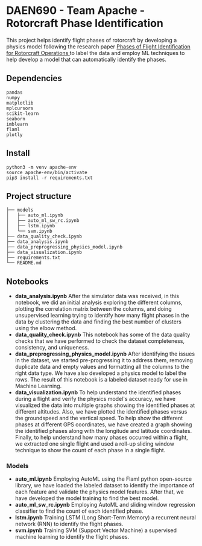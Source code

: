 # DAEN690 - Team Apache - Rotorcraft Phase Identification

This project helps identify flight phases of rotorcraft by developing a physics model following the research paper [Phases of Flight Identification for Rotorcraft Operations
](https://www.researchgate.net/publication/330196863_Phases_of_Flight_Identification_for_Rotorcraft_Operations) to label the data and employ ML techniques to help develop a model that can automatically identify the phases.

## Dependencies

```
pandas
numpy
matplotlib
mplcursors
scikit-learn
seaborn
imblearn
flaml
plotly
```

## Install
```
python3 -m venv apache-env
source apache-env/bin/activate
pip3 install -r requirements.txt
```

## Project structure
```
├── models
│   ├── auto_ml.ipynb
│   ├── auto_ml_sw_rc.ipynb
│   ├── lstm.ipynb
│   └── svm.ipynb
├── data_quality_check.ipynb
├── data_analysis.ipynb
├── data_preprogressing_physics_model.ipynb
├── data_visualization.ipynb
├── requirements.txt
└── README.md
```

## Notebooks

- **data_analysis.ipynb**
After the simulator data was received, in this notebook, we did an initial analysis exploring the different columns, plotting the correlation matrix between the columns, and doing unsupervised learning trying to identify how many flight phases in the data by clustering the data and finding the best number of clusters using the elbow method.
- **data_quality_check.ipynb**
This notebook has some of the data quality checks that we have performed to check the dataset completeness, consistency, and uniqueness. 
- **data_preprogressing_physics_model.ipynb**
After identifying the issues in the dataset, we started pre-progressing it to address them, removing duplicate data and empty values and formatting all the columns to the right data type. We have also developed a physics model to label the rows. The result of this notebook is a labeled dataset ready for use in Machine Learning.
- **data_visualization.ipynb**
To help understand the identified phases during a flight and verify the physics model's accuracy, we have visualized the data into multiple graphs showing the identified phases at different altitudes. Also, we have plotted the identified phases versus the groundspeed and the vertical speed. To help show the different phases at different GPS coordinates, we have created a graph showing the identified phases along with the longitude and latitude coordinates. Finally, to help understand how many phases occurred within a flight, we extracted one single flight and used a roll-up sliding window technique to show the count of each phase in a single flight.

### Models

- **auto_ml.ipynb**
Employing AutoML using the Flaml python open-source library, we have loaded the labeled dataset to identify the importance of each feature and validate the physics model features. After that, we have developed the model training to find the best model.
- **auto_ml_sw_rc.ipynb**
Employing AutoML and sliding window regression classifier to find the count of each identified phase.
- **lstm.ipynb**
Training LSTM (Long Short-Term Memory) a recurrent neural network (RNN) to identify the flight phases.
- **svm.ipynb**
Training SVM (Support Vector Machine) a supervised machine learning to identify the flight phases.

